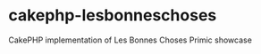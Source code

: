 cakephp-lesbonneschoses
=======================

CakePHP implementation of Les Bonnes Choses Primic showcase
